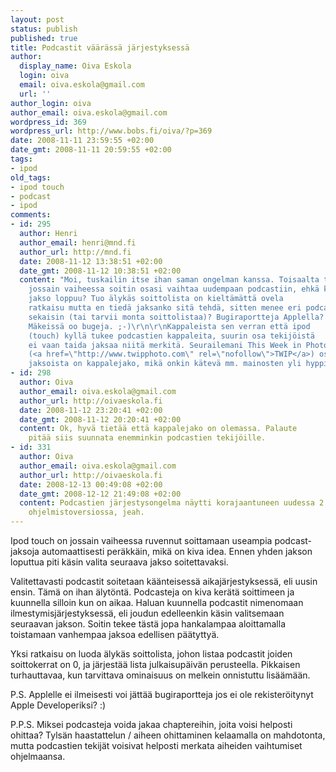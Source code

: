 ```yaml
---
layout: post
status: publish
published: true
title: Podcastit väärässä järjestyksessä
author:
  display_name: Oiva Eskola
  login: oiva
  email: oiva.eskola@gmail.com
  url: ''
author_login: oiva
author_email: oiva.eskola@gmail.com
wordpress_id: 369
wordpress_url: http://www.bobs.fi/oiva/?p=369
date: 2008-11-11 23:59:55 +02:00
date_gmt: 2008-11-11 20:59:55 +02:00
tags:
- ipod
old_tags:
- ipod touch
- podcast
- ipod
comments:
- id: 295
  author: Henri
  author_email: henri@mnd.fi
  author_url: http://mnd.fi
  date: 2008-11-12 13:38:51 +02:00
  date_gmt: 2008-11-12 10:38:51 +02:00
  content: "Moi, tuskailin itse ihan saman ongelman kanssa. Toisaalta tuntui että
    jossain vaiheessa soitin osasi vaihtaa uudempaan podcastiin, ehkä kun vanhin
    jakso loppuu? Tuo älykäs soittolista on kieltämättä ovela
    ratkaisu mutta en tiedä jaksanko sitä tehdä, sitten menee eri podcastit
    sekaisin (tai tarvii monta soittolistaa)? Bugiraportteja Applella? Eihän
    Mäkeissä oo bugeja. ;-)\r\n\r\nKappaleista sen verran että ipod
    (touch) kyllä tukee podcastien kappaleita, suurin osa tekijöistä
    ei vaan taida jaksaa niitä merkitä. Seurailemani This Week in Photographyn
    (<a href=\"http://www.twipphoto.com\" rel=\"nofollow\">TWIP</a>) osassa
    jaksoista on kappalejako, mikä onkin kätevä mm. mainosten yli hyppimiseen."
- id: 298
  author: Oiva
  author_email: oiva.eskola@gmail.com
  author_url: http://oivaeskola.fi
  date: 2008-11-12 23:20:41 +02:00
  date_gmt: 2008-11-12 20:20:41 +02:00
  content: Ok, hyvä tietää että kappalejako on olemassa. Palaute
    pitää siis suunnata enemminkin podcastien tekijöille.
- id: 331
  author: Oiva
  author_email: oiva.eskola@gmail.com
  author_url: http://oivaeskola.fi
  date: 2008-12-13 00:49:08 +02:00
  date_gmt: 2008-12-12 21:49:08 +02:00
  content: Podcastien järjestysongelma näytti korajaantuneen uudessa 2.2
    ohjelmistoversiossa, jeah.
---
```

<p>Ipod touch on jossain vaiheessa ruvennut soittamaan useampia podcast-jaksoja automaattisesti peräkkäin, mikä on kiva idea. Ennen yhden jakson loputtua piti käsin valita seuraava jakso soitettavaksi.</p>
<p>Valitettavasti podcastit soitetaan käänteisessä aikajärjestyksessä, eli uusin ensin. Tämä on ihan älytöntä. Podcasteja on kiva kerätä soittimeen ja kuunnella silloin kun on aikaa. Haluan kuunnella podcastit nimenomaan ilmestymisjärjestyksessä, eli joudun edelleenkin käsin valitsemaan seuraavan jakson. Soitin tekee tästä jopa hankalampaa aloittamalla toistamaan vanhempaa jaksoa edellisen päätyttyä.</p>
<p>Yksi ratkaisu on luoda älykäs soittolista, johon listaa podcastit joiden soittokerrat on 0, ja järjestää lista julkaisupäivän perusteella. Pikkaisen turhauttavaa, kun tarvittava ominaisuus on melkein onnistuttu lisäämään.</p>
<p>P.S. Applelle ei ilmeisesti voi jättää bugiraportteja jos ei ole rekisteröitynyt Apple Developeriksi? :)</p>
<p>P.P.S. Miksei podcasteja voida jakaa chaptereihin, joita voisi helposti ohittaa? Tylsän haastattelun / aiheen ohittaminen kelaamalla on mahdotonta, mutta podcastien tekijät voisivat helposti merkata aiheiden vaihtumiset ohjelmaansa.</p>
